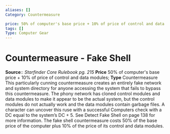 ```yaml
---
aliases: []
Category: Countermeasure  

price: 50% of computer's base price + 10% of price of control and data modules
tags: []
Type: Computer Gear
---
```


# Countermeasure - Fake Shell

**Source**:: _Starfinder Core Rulebook pg. 215_
**Price** 50% of computer's base price + 10% of price of control and data modules; **Type** Countermeasure
This particularly cunning countermeasure creates an entirely fake network and system directory for anyone accessing the system that fails to bypass this countermeasure. The phony network has cloned control modules and data modules to make it appear to be the actual system, but the control modules do not actually work and the data modules contain garbage files. A character can uncover this ruse with a successful Computers check with a DC equal to the system’s DC + 5. See Detect Fake Shell on page 138 for more information. The fake shell countermeasure costs 50% of the base price of the computer plus 10% of the price of its control and data modules.
